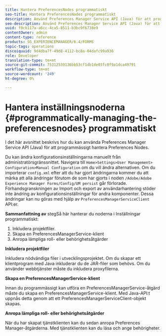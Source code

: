 ```yaml
---
title: Hantera PreferencesNodes programmatiskt
seo-title: Hantera PreferencesNodes programmatiskt
description: Använd Preferences Manager Service API (Java) för att programmässigt hantera Preferences Nodes.
seo-description: Använd Preferences Manager Service API (Java) för att programmässigt hantera Preferences Nodes.
uuid: f0cb117a-a6cc-4ca5-8511-b3bc9f6738e9
contentOwner: admin
content-type: reference
products: SG_EXPERIENCEMANAGER/6.4/FORMS
topic-tags: operations
discoiquuid: 9d4dba7f-49d8-4112-bc8a-04dafc99a936
role: Developer
translation-type: tm+mt
source-git-commit: 75312539136bb53cf1db1de03fc0f9a1dca49791
workflow-type: tm+mt
source-wordcount: '249'
ht-degree: 0%

---
```



# Hantera inställningsnoderna {#programmatically-managing-the-preferencesnodes} programmatiskt

I det här avsnittet beskrivs hur du kan använda Preferences Manager Service API (Java) för att programmässigt hantera Preferences Nodes.

Du kan ändra konfigurationsinställningarna manuellt från administratörsgränssnittet. Navigera till `Home>Settings>User Management> Configuration>Manual Configuration` om du vill ändra alternativen. Om du importerar `config.xml` efter att du har gjort ändringarna kommer du att märka att alla ändringar förutom de som har gjorts i noden `/Adobe/Adobe Experience Manager Forms/Config/UM persist` går förlorade. Förhandsgranskningen av Import och export av användarhantering stöder inte ändring av konfigurationsinställningar för andra komponenter. Dessa ändringar kan nu göras med hjälp av `PreferencesManagerServiceClient` API:er.

**Sammanfattning av** stegSå här hanterar du noderna i Inställningar programmatiskt:

1. Inkludera projektfiler.
1. Skapa en PreferencesManagerService-klient
1. Anropa lämpliga roll- eller behörighetsåtgärder

**Inkludera projektfiler**

Inkludera nödvändiga filer i utvecklingsprojektet. Om du skapar ett klientprogram med Java inkluderar du de JAR-filer som behövs. Om du använder webbtjänster måste du inkludera proxyfilerna.

**Skapa en PreferencesManagerService-klient**

Innan du programmässigt kan utföra en PreferencesManagerService-åtgärd måste du skapa en PreferencesManagerService-klient. Med Java-API:t uppnås detta genom att ett PreferencesManagerServiceClient-objekt skapas.

**Anropa lämpliga roll- eller behörighetsåtgärder**

När du har skapat tjänstklienten kan du sedan anropa Preferences Manager-åtgärderna. Med tjänstklienten kan du läsa och ange behörigheter.
